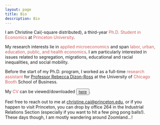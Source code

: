 ```yaml
---
layout: page
title: Bio
description: Bio
---
```


I am Christine Cai(-square distributed), a third-year <font color="IndianRed">Ph.D. Student in Economics</font> at <font color="IndianRed">Princeton University</font>.
	
My research interests lie in <font color="IndianRed">applied microeconomics</font> and span <font color="IndianRed">labor, urban, education, public, and health economics</font>. I am particularly interested in issues related to segregation, migrations, educational and racial inequalities, and social mobility.
	
Before the start of my Ph.D. program, I worked as a full-time <font color="IndianRed">research assistant</font> for <a href="http://faculty.chicagobooth.edu/rebecca.dizon-ross/">Professor Rebecca Dizon-Ross</a> at the University of <font color="IndianRed">Chicago Booth</font> School of Business.
	
My <font color="IndianRed">CV</font> can be viewed/downloaded <button type="button" class="btn btn-xs btn-default"><a href="/assets/pdf/Christine_Cai_CV.pdf">here</a></button>.
	
Feel free to reach out to me at <a href="mailto:christine.cai@princeton.edu">christine.cai@princeton.edu</a>, or if you happen to visit Princeton, you can drop by office 264 in the Industrial Relations Section (especially if you want to hit a few ping pong balls!). These days though, I am mostly wandering around Zoomland...!
